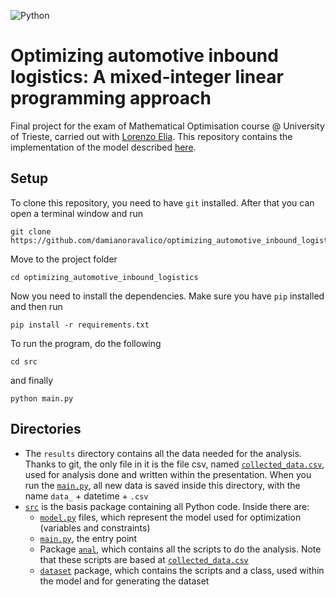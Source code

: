 ![Python](https://img.shields.io/badge/Python-3776AB?style=for-the-badge&logo=python&logoColor=white)

# Optimizing automotive inbound logistics: A mixed-integer linear programming approach

Final project for the exam of Mathematical Optimisation course @ University of Trieste, carried out
with [Lorenzo Elia](https://github.com/lorenzoelia).
This repository contains the implementation of the model
described [here](https://www.sciencedirect.com/science/article/abs/pii/S1366554522001259).

## Setup

To clone this repository, you need to have `git` installed. After that you can open a terminal window and run

```
git clone https://github.com/damianoravalico/optimizing_automotive_inbound_logistics
```

Move to the project folder

```
cd optimizing_automotive_inbound_logistics
```

Now you need to install the dependencies. Make sure you have `pip` installed and then run

```
pip install -r requirements.txt
```

To run the program, do the following

```
cd src
```

and finally

```
python main.py
```

## Directories

- The `results` directory contains all the data needed for the analysis. Thanks to git, the only file in it is the file
  csv,
  named [`collected_data.csv`](https://github.com/damianoravalico/optimizing_automotive_inbound_logistics/blob/master/results/collected_data.csv),
  used for analysis done and written within the presentation. When you run
  the [`main.py`](https://github.com/damianoravalico/optimizing_automotive_inbound_logistics/blob/master/src/main.py),
  all new data is saved inside this directory, with the name `data_` + datetime + `.csv`
- [`src`](https://github.com/damianoravalico/optimizing_automotive_inbound_logistics/tree/master/src) is the basis
  package containing all Python code. Inside there are:
    - [`model.py`](https://github.com/damianoravalico/optimizing_automotive_inbound_logistics/blob/master/src/model.py)
      files, which represent the model used for optimization (variables and constraints)
    - [`main.py`](https://github.com/damianoravalico/optimizing_automotive_inbound_logistics/blob/master/src/main.py),
      the entry point
    - Package [`anal`](https://github.com/damianoravalico/optimizing_automotive_inbound_logistics/tree/master/src/anal),
      which contains all the scripts to do the analysis. Note that these scripts are based
      at [`collected_data.csv`](https://github.com/damianoravalico/optimizing_automotive_inbound_logistics/blob/master/results/collected_data.csv)
    - [`dataset`](https://github.com/damianoravalico/optimizing_automotive_inbound_logistics/tree/master/src/dataset)
      package, which contains the scripts and a class, used within the model and for generating the dataset